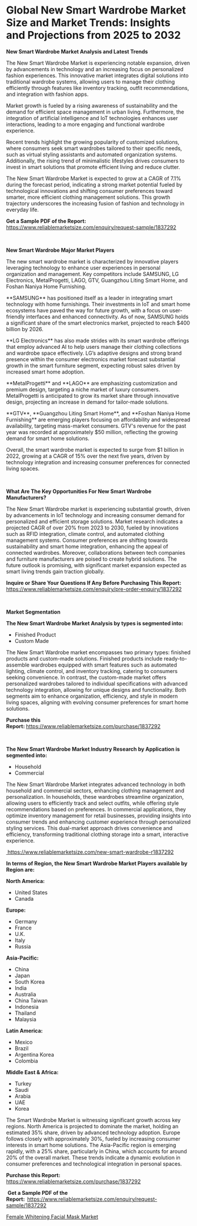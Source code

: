 <p><h1>Global New Smart Wardrobe Market Size and Market Trends: Insights and Projections from 2025 to 2032</h1></p><p><strong>New Smart Wardrobe Market Analysis and Latest Trends</strong></p>
<p><p>The New Smart Wardrobe Market is experiencing notable expansion, driven by advancements in technology and an increasing focus on personalized fashion experiences. This innovative market integrates digital solutions into traditional wardrobe systems, allowing users to manage their clothing efficiently through features like inventory tracking, outfit recommendations, and integration with fashion apps. </p><p>Market growth is fueled by a rising awareness of sustainability and the demand for efficient space management in urban living. Furthermore, the integration of artificial intelligence and IoT technologies enhances user interactions, leading to a more engaging and functional wardrobe experience. </p><p>Recent trends highlight the growing popularity of customized solutions, where consumers seek smart wardrobes tailored to their specific needs, such as virtual styling assistants and automated organization systems. Additionally, the rising trend of minimalistic lifestyles drives consumers to invest in smart solutions that promote efficient living and reduce clutter.</p><p>The New Smart Wardrobe Market is expected to grow at a CAGR of 7.1% during the forecast period, indicating a strong market potential fueled by technological innovations and shifting consumer preferences toward smarter, more efficient clothing management solutions. This growth trajectory underscores the increasing fusion of fashion and technology in everyday life.</p></p>
<p><strong>Get a Sample PDF of the Report:&nbsp;</strong> <a href="https://www.reliablemarketsize.com/enquiry/request-sample/1837292?utm_campaign=3456&utm_medium=2&utm_source=Github&utm_content=ia&utm_term=05042025&utm_id=new-smart-wardrobe">https://www.reliablemarketsize.com/enquiry/request-sample/1837292</a></p>
<p>&nbsp;</p>
<p><strong>New Smart Wardrobe Major Market Players</strong></p>
<p><p>The new smart wardrobe market is characterized by innovative players leveraging technology to enhance user experiences in personal organization and management. Key competitors include SAMSUNG, LG Electronics, MetalProgetti, LAGO, GTV, Guangzhou Liting Smart Home, and Foshan Naniya Home Furnishing.</p><p>**SAMSUNG** has positioned itself as a leader in integrating smart technology with home furnishings. Their investments in IoT and smart home ecosystems have paved the way for future growth, with a focus on user-friendly interfaces and enhanced connectivity. As of now, SAMSUNG holds a significant share of the smart electronics market, projected to reach $400 billion by 2026.</p><p>**LG Electronics** has also made strides with its smart wardrobe offerings that employ advanced AI to help users manage their clothing collections and wardrobe space effectively. LG’s adaptive designs and strong brand presence within the consumer electronics market forecast substantial growth in the smart furniture segment, expecting robust sales driven by increased smart home adoption. </p><p>**MetalProgetti** and **LAGO** are emphasizing customization and premium design, targeting a niche market of luxury consumers. MetalProgetti is anticipated to grow its market share through innovative design, projecting an increase in demand for tailor-made solutions.</p><p>**GTV**, **Guangzhou Liting Smart Home**, and **Foshan Naniya Home Furnishing** are emerging players focusing on affordability and widespread availability, targeting mass-market consumers. GTV's revenue for the past year was recorded at approximately $50 million, reflecting the growing demand for smart home solutions. </p><p>Overall, the smart wardrobe market is expected to surge from $1 billion in 2022, growing at a CAGR of 15% over the next five years, driven by technology integration and increasing consumer preferences for connected living spaces.</p></p>
<p>&nbsp;</p>
<p><strong>What Are The Key Opportunities For New Smart Wardrobe Manufacturers?</strong></p>
<p><p>The New Smart Wardrobe market is experiencing substantial growth, driven by advancements in IoT technology and increasing consumer demand for personalized and efficient storage solutions. Market research indicates a projected CAGR of over 20% from 2023 to 2030, fueled by innovations such as RFID integration, climate control, and automated clothing management systems. Consumer preferences are shifting towards sustainability and smart home integration, enhancing the appeal of connected wardrobes. Moreover, collaborations between tech companies and furniture manufacturers are poised to create hybrid solutions. The future outlook is promising, with significant market expansion expected as smart living trends gain traction globally.</p></p>
<p><strong>Inquire or Share Your Questions If Any Before Purchasing This Report:</strong> <a href="https://www.reliablemarketsize.com/enquiry/pre-order-enquiry/1837292?utm_campaign=3456&utm_medium=2&utm_source=Github&utm_content=ia&utm_term=05042025&utm_id=new-smart-wardrobe">https://www.reliablemarketsize.com/enquiry/pre-order-enquiry/1837292</a></p>
<p>&nbsp;</p>
<p><strong>Market Segmentation</strong></p>
<p><strong>The New Smart Wardrobe Market Analysis by types is segmented into:</strong></p>
<p><ul><li>Finished Product</li><li>Custom Made</li></ul></p>
<p><p>The New Smart Wardrobe market encompasses two primary types: finished products and custom-made solutions. Finished products include ready-to-assemble wardrobes equipped with smart features such as automated lighting, climate control, and inventory tracking, catering to consumers seeking convenience. In contrast, the custom-made market offers personalized wardrobes tailored to individual specifications with advanced technology integration, allowing for unique designs and functionality. Both segments aim to enhance organization, efficiency, and style in modern living spaces, aligning with evolving consumer preferences for smart home solutions.</p></p>
<p><strong>Purchase this Report:&nbsp;</strong><a href="https://www.reliablemarketsize.com/purchase/1837292?utm_campaign=3456&utm_medium=2&utm_source=Github&utm_content=ia&utm_term=05042025&utm_id=new-smart-wardrobe">https://www.reliablemarketsize.com/purchase/1837292</a></p>
<p>&nbsp;</p>
<p><strong>The New Smart Wardrobe Market Industry Research by Application is segmented into:</strong></p>
<p><ul><li>Household</li><li>Commercial</li></ul></p>
<p><p>The New Smart Wardrobe Market integrates advanced technology in both household and commercial sectors, enhancing clothing management and personalization. In households, these wardrobes streamline organization, allowing users to efficiently track and select outfits, while offering style recommendations based on preferences. In commercial applications, they optimize inventory management for retail businesses, providing insights into consumer trends and enhancing customer experience through personalized styling services. This dual-market approach drives convenience and efficiency, transforming traditional clothing storage into a smart, interactive experience.</p></p>
<p><a href="https://www.reliablemarketsize.com/new-smart-wardrobe-r1837292?utm_campaign=3456&utm_medium=2&utm_source=Github&utm_content=ia&utm_term=05042025&utm_id=new-smart-wardrobe">&nbsp;https://www.reliablemarketsize.com/new-smart-wardrobe-r1837292</a></p>
<p><strong>In terms of Region, the New Smart Wardrobe Market Players available by Region are:</strong></p>
<p>
    <p> <strong> North America: </strong>
        <ul>
            <li>United States</li>
            <li>Canada</li>
        </ul>
        </p> 
    <p> <strong> Europe: </strong>
        <ul>
            <li>Germany</li>
            <li>France</li>
            <li>U.K.</li>
            <li>Italy</li>
            <li>Russia</li>
        </ul>
        </p> 
    <p> <strong> Asia-Pacific: </strong>
        <ul>
            <li>China</li>
            <li>Japan</li>
            <li>South Korea</li>
            <li>India</li>
            <li>Australia</li>
            <li>China Taiwan</li>
            <li>Indonesia</li>
            <li>Thailand</li>
            <li>Malaysia</li>
        </ul>
        </p> 
    <p> <strong> Latin America: </strong>
        <ul>
            <li>Mexico</li>
            <li>Brazil</li>
            <li>Argentina Korea</li>
            <li>Colombia</li>
        </ul>
        </p> 
    <p> <strong> Middle East & Africa: </strong>
        <ul>
            <li>Turkey</li>
            <li>Saudi</li>
            <li>Arabia</li>
            <li>UAE</li>
            <li>Korea</li>
        </ul>
    </p>
    </p>
<p><p>The Smart Wardrobe Market is witnessing significant growth across key regions. North America is projected to dominate the market, holding an estimated 35% share, driven by advanced technology adoption. Europe follows closely with approximately 30%, fueled by increasing consumer interests in smart home solutions. The Asia-Pacific region is emerging rapidly, with a 25% share, particularly in China, which accounts for around 20% of the overall market. These trends indicate a dynamic evolution in consumer preferences and technological integration in personal spaces.</p></p>
<p><strong>Purchase this Report: </strong><a href="https://www.reliablemarketsize.com/purchase/1837292?utm_campaign=3456&utm_medium=2&utm_source=Github&utm_content=ia&utm_term=05042025&utm_id=new-smart-wardrobe">https://www.reliablemarketsize.com/purchase/1837292</a></p>
<p>&nbsp;<strong>Get a Sample PDF of the Report:&nbsp;&nbsp;</strong><a href="https://www.reliablemarketsize.com/enquiry/request-sample/1837292?utm_campaign=3456&utm_medium=2&utm_source=Github&utm_content=ia&utm_term=05042025&utm_id=new-smart-wardrobe">https://www.reliablemarketsize.com/enquiry/request-sample/1837292</a></p>
<p><strong></strong></p>
<p><p><a href="https://github.com/abidomamen/Market-Research-Report-List-1/blob/main/female-whitening-facial-mask-market.md?utm_campaign=3456&utm_medium=2&utm_source=Github&utm_content=ia&utm_term=05042025&utm_id=new-smart-wardrobe">Female Whitening Facial Mask Market</a></p></p>